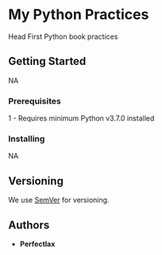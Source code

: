 # My Python Practices

Head First Python book practices

## Getting Started

NA

### Prerequisites

1 - Requires minimum Python v3.7.0 installed

### Installing

NA

## Versioning

We use [SemVer](http://semver.org/) for versioning.

## Authors

* **Perfectlax**
